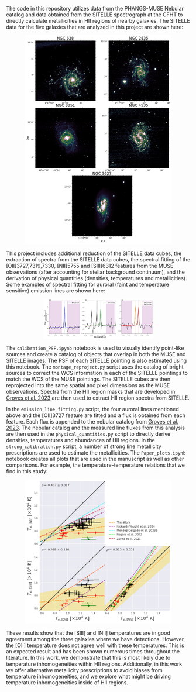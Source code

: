 The code in this repository utilizes data from the PHANGS-MUSE Nebular catalog and data obtained from the SITELLE spectrograph at the CFHT to directly calculate metallicities in HII regions of nearby galaxies. The SITELLE data for the five galaxies that are analyzed in this project are shown here:

<p align="center">
  <img src="figures/sitelle_deepframes.png" alt="deepframes" width="400" />
</p>

This project includes additional reduction of the SITELLE data cubes, the extraction of spectra from the SITELLE data cubes, the spectral fitting of the [OII]3727,7319,7330, [NII]5755 and [SIII]6312 features from the MUSE observations (after accounting for stellar background continuum), and the derivation of physical quantities (densities, temperatures and metallicities). Some examples of spectral fitting for auroral (faint and temperature sensitive) emission lines are shown here:

<p align="center">
  <img src="figures/auroral_lines.png" alt="auroral_lines" width="300" />
</p>

The `calibration_PSF.ipynb` notebook is used to visually identify point-like sources and create a catalog of objects that overlap in both the MUSE and SITELLE images. The PSF of each SITELLE pointing is also estimated using this notebook. The `montage_reproject.py` script uses the catalog of bright sources to correct the WCS information in each of the SITELLE pointings to match the WCS of the MUSE pointings. The SITELLE cubes are then reprojected into the same spatial and pixel dimensions as the MUSE observations. Spectra from the HII region masks that are developed in [Groves et al. 2023](https://doi.org/10.1093/mnras/stad114) are then used to extract HII region spectra from SITELLE.

In the `emission_line_fitting.py` script, the four auroral lines mentioned above and the [OII]3727 feature are fitted and a flux is obtained from each feature. Each flux is appended to the nebular catalog from [Groves et al. 2023](https://doi.org/10.1093/mnras/stad114). The nebular catalog and the measured line fluxes from this analysis are then used in the `physical_quantities.py` script to directly derive densities, temperatures and abundances of HII regions. In the `strong_calibration.py` script, a number of strong line metallicity prescriptions are used to estimate the metallicities. The `Paper_plots.ipynb` notebook creates all plots that are used in the manuscript as well as other comparisons. For example, the temperature-temperature relations that we find in this study: 

<p align="center">
  <img src="figures/temp_corner.png" alt="temp_corner" width="400" />
</p>

These results show that the [SIII] and [NII] temperatures are in good agreement among the three galaxies where we have detections. However, the [OII] temperature does not agree well with these temperatures. This is an expected result and has been shown numerous times throughout the literature. In this work, we demonstrate that this is most likely due to temperature inhomogeneities within HII regions. Additionally, in this work we offer alternative metallicity prescriptions to avoid biases from temperature inhomogeneities, and we explore what might be driving temperature inhomogeneities inside of HII regions. 